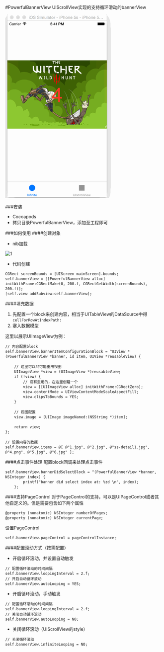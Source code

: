 
#PowerfulBannerView
UIScrollView实现的支持循环滑动的bannerView

![0](1.gif)

###安装
* Cocoapods
* 拷贝目录PowerfulBannerView，添加至工程即可

###如何使用
####创建对象
* nib加载

![1](1.png)
* 代码创建
```objc
CGRect screenBounds = [UIScreen mainScreen].bounds;
self.bannerView = [[PowerfulBannerView alloc] initWithFrame:CGRectMake(0, 200.f, CGRectGetWidth(screenBounds), 200.f)];
[self.view addSubview:self.bannerView];
```


####填充数据
1. 先配置一个block来创建内容，相当于UITableView的DataSource中得`cellForRowAtIndexPath:`
2. 塞入数据模型

这里以展示UIImageView为例：

```objc
// 内容配置block
self.bannerView.bannerItemConfigurationBlock = ^UIView *(PowerfulBannerView *banner, id item, UIView *reusableView) {
    
    // 这里可以尽可能重用视图
    UIImageView *view = (UIImageView *)reusableView;
    if (!view) {
        // 没有重用的，在这里创建一个
        view = [[UIImageView alloc] initWithFrame:CGRectZero];
        view.contentMode = UIViewContentModeScaleAspectFill;
        view.clipsToBounds = YES;
    }
    
    // 视图配置
    view.image = [UIImage imageNamed:(NSString *)item];
    
    return view;
};

// 设置内容的数据
self.bannerView.items = @[ @"1.jpg", @"2.jpg", @"ss-detail1.jpg", @"4.png", @"5.jpg", @"6.jpg" ];

```

####点击事件处理
配置block回调来处理点击事件
```objc
self.bannerView.bannerDidSelectBlock = ^(PowerfulBannerView *banner, NSInteger index) {
        printf("banner did select index at: %zd \n", index);
    };
```

####支持PageControl
对于PageControl的支持，可以是UIPageControl或者其他自定义的。但是需要包含如下两个属性
```objc
@property (nonatomic) NSInteger numberOfPages;
@property (nonatomic) NSInteger currentPage;
```

设置PageControl
```objc
self.bannerView.pageControl = pageControlInstance;
```


####配置滚动方式（按需配置）

* 开启循环滚动，并设置自动触发
```objc
// 配置循环滚动的时间间隔
self.bannerView.loopingInterval = 2.f;
// 开启自动循环滚动
self.bannerView.autoLooping = YES;
```

* 开启循环滚动，手动触发
```objc
// 配置循环滚动的时间间隔
self.bannerView.loopingInterval = 2.f;
// 关闭自动循环滚动
self.bannerView.autoLooping = NO;
```

* 关闭循环滚动（UIScrollView的style）
```objc
// 关闭循环滚动
self.bannerView.infiniteLooping = NO;
```
